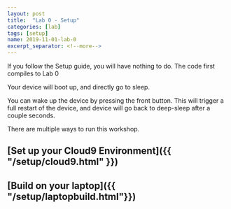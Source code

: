 ```yaml
---
layout: post
title:  "Lab 0 - Setup"
categories: [lab]
tags: [setup]
name: 2019-11-01-lab-0
excerpt_separator: <!--more-->
---
```


If you follow the Setup guide, you will have nothing to do. The code first compiles to Lab 0

Your device will boot up, and directly go to sleep.

You can wake up the device by pressing the front button. This will trigger a full restart of the device, and device will go back to deep-sleep after a couple seconds.
<!--more-->

There are multiple ways to run this workshop.

## [Set up your Cloud9 Environment]({{ "/setup/cloud9.html" }})

## [Build on your laptop]({{ "/setup/laptopbuild.html"}})

